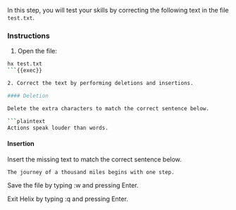 In this step, you will test your skills by correcting the following text in the file `test.txt`.

### Instructions

1. Open the file:
```sh
hx test.txt
```{{exec}}

2. Correct the text by performing deletions and insertions.

#### Deletion

Delete the extra characters to match the correct sentence below.

```plaintext
Actions speak louder than words.
```

#### Insertion

Insert the missing text to match the correct sentence below.
```plaintext
The journey of a thousand miles begins with one step.
```

Save the file by typing :w and pressing Enter.

Exit Helix by typing :q and pressing Enter.
